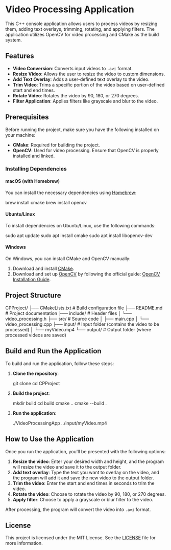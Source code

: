 # Video Processing Application

This C++ console application allows users to process videos by resizing them, adding text overlays, trimming, rotating, and applying filters. The application utilizes OpenCV for video processing and CMake as the build system.

## Features

- **Video Conversion**: Converts input videos to `.avi` format.
- **Resize Video**: Allows the user to resize the video to custom dimensions.
- **Add Text Overlay**: Adds a user-defined text overlay to the video.
- **Trim Video**: Trims a specific portion of the video based on user-defined start and end times.
- **Rotate Video**: Rotates the video by 90, 180, or 270 degrees.
- **Filter Application**: Applies filters like grayscale and blur to the video.

## Prerequisites

Before running the project, make sure you have the following installed on your machine:

- **CMake**: Required for building the project.
- **OpenCV**: Used for video processing. Ensure that OpenCV is properly installed and linked.

### Installing Dependencies

#### macOS (with Homebrew)

You can install the necessary dependencies using [Homebrew](https://brew.sh/):

brew install cmake
brew install opencv

#### Ubuntu/Linux

To install dependencies on Ubuntu/Linux, use the following commands:

sudo apt update
sudo apt install cmake
sudo apt install libopencv-dev

#### Windows

On Windows, you can install CMake and OpenCV manually:

1. Download and install [CMake](https://cmake.org/download/).
2. Download and set up [OpenCV](https://opencv.org/releases/) by following the official guide: [OpenCV Installation Guide](https://docs.opencv.org/master/d3/d52/tutorial_windows_install.html).

## Project Structure

CPProject/
├── CMakeLists.txt       # Build configuration file
├── README.md            # Project documentation
├── include/             # Header files
│   └── video_processing.h
├── src/                 # Source code
│   ├── main.cpp
│   └── video_processing.cpp
├── input/               # Input folder (contains the video to be processed)
│   └── myVideo.mp4
└── output/              # Output folder (where processed videos are saved)

## Build and Run the Application

To build and run the application, follow these steps:

1. **Clone the repository**:

   git clone <repository-url>
   cd CPProject

2. **Build the project**:

   mkdir build
   cd build
   cmake ..
   cmake --build .

3. **Run the application**:

   ./VideoProcessingApp ../input/myVideo.mp4 

## How to Use the Application

Once you run the application, you'll be presented with the following options:

1. **Resize the video**: Enter your desired width and height, and the program will resize the video and save it to the output folder.
2. **Add text overlay**: Type the text you want to overlay on the video, and the program will add it and save the new video to the output folder.
3. **Trim the video**: Enter the start and end times in seconds to trim the video.
4. **Rotate the video**: Choose to rotate the video by 90, 180, or 270 degrees.
5. **Apply filter**: Choose to apply a grayscale or blur filter to the video.

After processing, the program will convert the video into `.avi` format.

## License

This project is licensed under the MIT License. See the [LICENSE](LICENSE) file for more information.